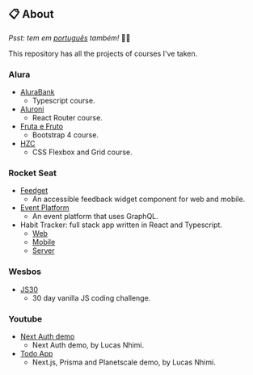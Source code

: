 ## :clipboard: About

*Psst: tem em [português](/README-pt.md) também!* :raising_hand_man:

This repository has all the projects of courses I've taken.

### Alura

- [AluraBank](/alura/alurabank)
  - Typescript course.
- [Aluroni](/alura/aluroni)
  - React Router course.
- [Fruta e Fruto](/alura/fruta-e-fruto)
  - Bootstrap 4 course.
- [HZC](/alura/HZC)
  - CSS Flexbox and Grid course.

### Rocket Seat

- [Feedget](/rocket-seat/nlw/feedback-widget)
  - An accessible feedback widget component for web and mobile.
- [Event Platform](/rocket-seat/event-platform)
  - An event platform that uses GraphQL.
- Habit Tracker: full stack app written in React and Typescript.
  - [Web](https://github.com/gabrielcarloto/nlw-setup-web)
  - [Mobile](https://github.com/gabrielcarloto/nlw-setup-mobile)
  - [Server](https://github.com/gabrielcarloto/nlw-setup-server)

### Wesbos

- [JS30](/wesbos/javascript-30)
  - 30 day vanilla JS coding challenge.

### Youtube

- [Next Auth demo](/youtube/next-auth-demo)
  - Next Auth demo, by Lucas Nhimi.
- [Todo App](/youtube/todo-app)
  - Next.js, Prisma and Planetscale demo, by Lucas Nhimi.